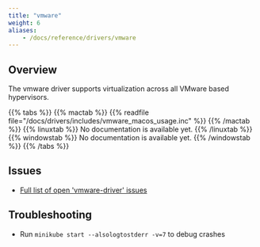 ```yaml
---
title: "vmware"
weight: 6
aliases:
    - /docs/reference/drivers/vmware
---
```


## Overview

The vmware driver supports virtualization across all VMware based hypervisors.

{{% tabs %}}
{{% mactab %}}
{{% readfile file="/docs/drivers/includes/vmware_macos_usage.inc" %}}
{{% /mactab %}}
{{% linuxtab %}}
No documentation is available yet.
{{% /linuxtab %}}
{{% windowstab %}}
No documentation is available yet.
{{% /windowstab %}}
{{% /tabs %}}

## Issues

* [Full list of open 'vmware-driver' issues](https://github.com/kubernetes/minikube/labels/co%2Fvmware-driver)

## Troubleshooting

* Run `minikube start --alsologtostderr -v=7` to debug crashes
